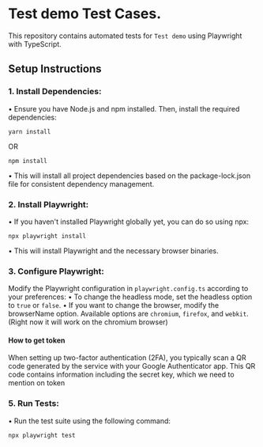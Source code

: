 # Test demo Test Cases.
This repository contains automated tests for `Test demo` using Playwright with TypeScript.

## Setup Instructions

### 1. Install Dependencies:

• Ensure you have Node.js and npm installed. Then, install the required dependencies:
  ```
  yarn install
  ```
  OR
  ```
  npm install
  ```
• This will install all project dependencies based on the package-lock.json file for consistent dependency management.

### 2. Install Playwright:

• If you haven't installed Playwright globally yet, you can do so using npx:
```
npx playwright install
```
• This will install Playwright and the necessary browser binaries.

### 3. Configure Playwright:

Modify the Playwright configuration in `playwright.config.ts` according to your preferences:
• To change the headless mode, set the headless option to `true` or `false`.
• If you want to change the browser, modify the browserName option. Available options are `chromium`, `firefox`, and `webkit`. (Right now it will work on the chromium browser)


#### How to get token  
When setting up two-factor authentication (2FA), you typically scan a QR code generated by the service with your Google Authenticator app. This QR code contains information including the secret key, which we need to mention on token 

### 5. Run Tests:
• Run the test suite using the following command:
```
npx playwright test
```